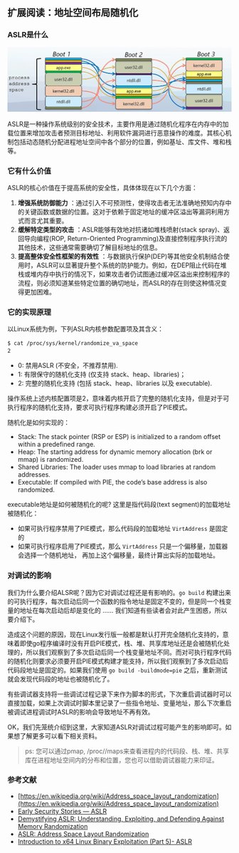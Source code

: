 ## 扩展阅读：地址空间布局随机化

### ASLR是什么

![ASLR](assets/aslr.png)

ASLR是一种操作系统级别的安全技术，主要作用是通过随机化程序在内存中的加载位置来增加攻击者预测目标地址、利用软件漏洞进行恶意操作的难度。其核心机制包括动态随机分配进程地址空间中各个部分的位置，例如基址、库文件、堆和栈等。

### 它有什么价值

ASLR的核心价值在于提高系统的安全性，具体体现在以下几个方面：

1. **增强系统防御能力** ：通过引入不可预测性，使得攻击者无法准确地预知内存中的关键函数或数据的位置。这对于依赖于固定地址的缓冲区溢出等漏洞利用方式而言尤其重要。
2. **缓解特定类型的攻击** ：ASLR能够有效地对抗诸如堆栈喷射(stack spray)、返回导向编程(ROP, Return-Oriented Programming)及直接控制程序执行流的其他技术，这些通常需要确切了解目标地址的信息。
3. **提高整体安全性框架的有效性** ：与数据执行保护(DEP)等其他安全机制结合使用时，ASLR可以显著提升整个系统的防护能力。例如，在DEP阻止代码在堆栈或堆内存中执行的情况下，如果攻击者仍试图通过缓冲区溢出来控制程序的流程，则必须知道某些特定位置的确切地址，而ASLR的存在则使这种情况变得更加困难。

### 它的实现原理

以Linux系统为例，下列ASLR内核参数配置项及其含义：

```bash
$ cat /proc/sys/kernel/randomize_va_space
2
```

- 0: 禁用ASLR (不安全，不推荐禁用).
- 1: 有限保守的随机化支持 (仅支持 stack、heap、libraries)；
- 2: 完整的随机化支持 (包括 stack、heap、libraries 以及 executable).

操作系统上述内核配置项是2，意味着内核开启了完整的随机化支持，但是对于可执行程序的随机化支持，要求可执行程序构建必须开启了PIE模式。

随机化是如何实现的：

- Stack: The stack pointer (RSP or ESP) is initialized to a random offset within a predefined range.
- Heap: The starting address for dynamic memory allocation (brk or mmap) is randomized.
- Shared Libraries: The loader uses mmap to load libraries at random addresses.
- Executable: If compiled with PIE, the code’s base address is also randomized.

executable地址是如何被随机化的呢? 这里是指代码段(text segment)的加载地址被随机化：

- 如果可执行程序禁用了PIE模式，那么代码段的加载地址 `VirtAddress` 是固定的
- 如果可执行程序启用了PIE模式，那么 `VirtAddress` 只是一个偏移量，加载器会选择一个随机地址，
  再加上这个偏移量，最终计算出实际的加载地址。

### 对调试的影响

我们为什么要介绍ALSR呢？因为它对调试过程还是有影响的。`go build` 构建出来的可执行程序，每次启动后同一个函数的指令地址是固定不变的，但是同一个栈变量的地址在每次启动后却是变化的 …… 我们知道有些读者会对此产生困惑，所以要介绍下。

造成这个问题的原因，现在Linux发行版一般都是默认打开完全随机化支持的，意味着即使go程序编译时没有开启PIE模式，栈、堆、共享库地址还是会被随机化处理的，所以我们观察到了多次启动后同一个栈变量地址不同。而对可执行程序代码的随机化则要求必须要开启PIE模式构建才能支持，所以我们观察到了多次启动后代码段地址是固定的。如果我们使用 `go build -buildmode=pie` 之后，重新测试就会发现代码段的地址也被随机化了。

有些调试器支持将一些调试过程记录下来作为脚本的形式，下次重启调试器时可以直接加载，如果上次调试时脚本里记录了一些指令地址、变量地址，那么下次重启被调试进程调试时ASLR的影响会导致地址不再有效。

OK，我们先笼统介绍到这里，大家知道ASLR对调试过程可能产生的影响即可。如果想了解更多可以看下相关资料。

> ps: 您可以通过pmap, /proc/<pid>/maps来查看进程内的代码段、栈、堆、共享库在进程地址空间内的分布和位置，您也可以借助调试器能力来印证。

### 参考文献

- [https://en.wikipedia.org/wiki/Address_space_layout_randomization](https://en.wikipedia.org/wiki/Address_space_layout_randomization)
- [Early Security Stories — ASLR](https://medium.com/@johnlatwc/early-security-stories-aslr-4c6bafe0dda1)
- [Demystifying ASLR: Understanding, Exploiting, and Defending Against Memory Randomization](https://securitymaven.medium.com/demystifying-aslr-understanding-exploiting-and-defending-against-memory-randomization-4dd8fe648345)
- [ASLR: Address Space Layout Randomization](https://medium.com/@syedishrarali/aslr-address-space-layout-randomization-eb94203a0e7d)
- [Introduction to x64 Linux Binary Exploitation (Part 5)- ASLR](https://valsamaras.medium.com/introduction-to-x64-linux-binary-exploitation-part-5-aslr-394d0dc8e4fb)
